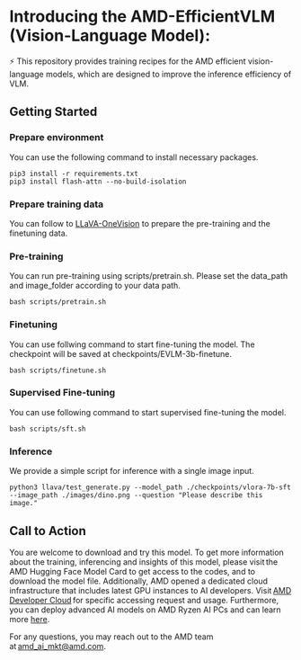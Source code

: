 # Introducing the AMD-EfficientVLM (Vision-Language Model):

⚡️ This repository provides training recipes for the AMD efficient vision-language models, which are designed to improve the inference efficiency of VLM. 

## Getting Started 

### Prepare environment 
You can use the following command to install necessary packages.

```
pip3 install -r requirements.txt
pip3 install flash-attn --no-build-isolation
```

### Prepare training data
You can follow to [LLaVA-OneVision](https://github.com/LLaVA-VL/LLaVA-NeXT/tree/main/scripts/train#about-the-llava-onevision-data) to prepare the pre-training and the finetuning data.

### Pre-training

You can run pre-training using scripts/pretrain.sh. Please set the data_path and image_folder according to your data path. 
```
bash scripts/pretrain.sh
```

### Finetuning

You can use follwing command to start fine-tuning the model. The checkpoint will be saved at checkpoints/EVLM-3b-finetune.

```
bash scripts/finetune.sh
```

### Supervised Fine-tuning

You can use following command to start supervised fine-tuning the model.

```
bash scripts/sft.sh
```

### Inference
We provide a simple script for inference with a single image input.

```
python3 llava/test_generate.py --model_path ./checkpoints/vlora-7b-sft --image_path ./images/dino.png --question "Please describe this image."
```


## Call to Action
You are welcome to download and try this model. To get more information about the training, inferencing and insights of this model, please visit the AMD Hugging Face Model Card to get access to the codes, and to download the model file. Additionally, AMD opened a dedicated cloud infrastructure that includes latest GPU instances to AI developers. Visit [AMD Developer Cloud](https://www.amd.com/en/forms/registration/developer-cloud-application.html) for specific accessing request and usage. Furthermore, you can deploy advanced AI models on AMD Ryzen AI PCs and can learn more [here](https://www.amd.com/en/developer/resources/ryzen-ai-software.html).

For any questions, you may reach out to the AMD team at amd_ai_mkt@amd.com.

